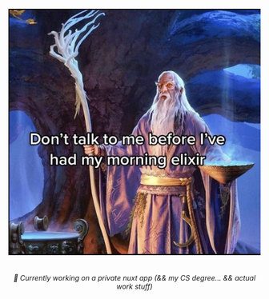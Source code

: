 <!--
### Hi there 👋
-->
<p align="center">
  <img  src="wizard.jpg">
  <br />
  <br />
  <br />
  <i>🔭 Currently working on a private nuxt app (&& my CS degree... && actual work stuff)</i>
</p>



<!--
**marekprochazka/marekprochazka** is a ✨ _special_ ✨ repository because its `README.md` (this file) appears on your GitHub profile.

Here are some ideas to get you started:

- 🌱 I’m currently learning ...
- 👯 I’m looking to collaborate on ...
- 🤔 I’m looking for help with ...
- 💬 Ask me about ...
- 📫 How to reach me: ...
- 😄 Pronouns: ...
- ⚡ Fun fact: ...
-->
